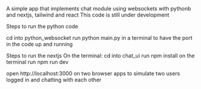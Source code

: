 A simple app that implements chat module using websockets with pythonb and nextjs, tailwind and react
This code is still under development

Steps to run the python code

cd into python_websocket
run python main.py in a terminal to have the port in the code up and running

Steps to run the nextjs
On the terminal:
cd into chat_ui
run npm install on the terminal
run npm run dev

open http://localhost:3000 on two browser apps to simulate two users logged in and chatting with each other
